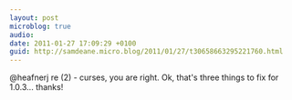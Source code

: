 ```yaml
---
layout: post
microblog: true
audio: 
date: 2011-01-27 17:09:29 +0100
guid: http://samdeane.micro.blog/2011/01/27/t30658663295221760.html
---
```

@heafnerj re (2) - curses, you are right. Ok, that's three things to fix for 1.0.3... thanks!
